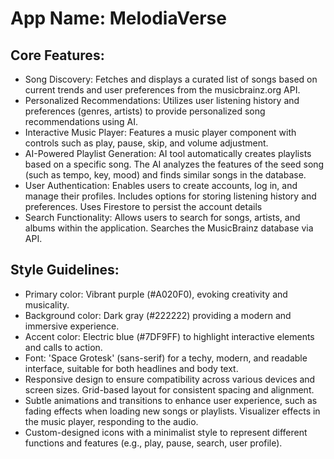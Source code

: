 # **App Name**: MelodiaVerse

## Core Features:

- Song Discovery: Fetches and displays a curated list of songs based on current trends and user preferences from the musicbrainz.org API.
- Personalized Recommendations: Utilizes user listening history and preferences (genres, artists) to provide personalized song recommendations using AI.
- Interactive Music Player: Features a music player component with controls such as play, pause, skip, and volume adjustment.
- AI-Powered Playlist Generation: AI tool automatically creates playlists based on a specific song. The AI analyzes the features of the seed song (such as tempo, key, mood) and finds similar songs in the database.
- User Authentication: Enables users to create accounts, log in, and manage their profiles. Includes options for storing listening history and preferences. Uses Firestore to persist the account details
- Search Functionality: Allows users to search for songs, artists, and albums within the application. Searches the MusicBrainz database via API.

## Style Guidelines:

- Primary color: Vibrant purple (#A020F0), evoking creativity and musicality.
- Background color: Dark gray (#222222) providing a modern and immersive experience.
- Accent color: Electric blue (#7DF9FF) to highlight interactive elements and calls to action.
- Font: 'Space Grotesk' (sans-serif) for a techy, modern, and readable interface, suitable for both headlines and body text.
- Responsive design to ensure compatibility across various devices and screen sizes. Grid-based layout for consistent spacing and alignment.
- Subtle animations and transitions to enhance user experience, such as fading effects when loading new songs or playlists. Visualizer effects in the music player, responding to the audio.
- Custom-designed icons with a minimalist style to represent different functions and features (e.g., play, pause, search, user profile).